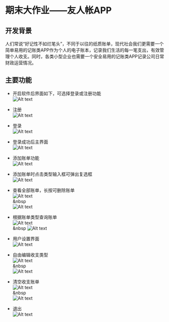 # 期末大作业——友人帐APP  

## 开发背景  
人们常说“好记性不如烂笔头”，不同于以往的纸质账单，现代社会我们更需要一个简单易用的记账类APP作为个人的电子账本，记录我们生活的每一笔支出，有效管理个人收支。同时，各类小型企业也需要一个安全易用的记账类APP记录公司日常财政运营情况。  

## 主要功能  
+ 开启软件后界面如下，可选择登录或注册功能     
![Alt text](./project01.jpg)  

+ 注册  
![Alt text](./project02.jpg)

+ 登录  
![Alt text](./project03.jpg)  

+ 登录成功后主界面  
![Alt text](./project04.jpg)  

+ 添加账单功能  
![Alt text](./project06.jpg)  

+ 添加账单时点击类型输入框可弹出复选框  
![Alt text](./project05.jpg)  

+ 查看全部账单，长按可删除账单    
![Alt text](./project07.png)  
&nbsp  
![Alt text](./project17.jpg)

+ 根据账单类型查询账单  
![Alt text](./project08.jpg)  
&nbsp
![Alt text](./project09.jpg)  

+ 用户设置界面  
![Alt text](./project10.jpg)  

+ 自由编辑收支类型  
![Alt text](./project11.jpg)  
&nbsp  
![Alt text](./project12.jpg)  

+ 清空收支账单  
![Alt text](./project14.jpg)  
&nbsp  
![Alt text](./project15.jpg)  

+ 退出  
![Alt text](./project16.jpg)  








  




